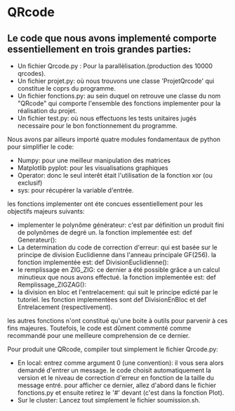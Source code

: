 # QRcode
## Le code que nous avons implementé comporte essentiellement en trois grandes parties:

- Un fichier Qrcode.py : Pour la parallèlisation.(production des 10000 qrcodes).
- Un fichier projet.py: où nous trouvons une classe 'ProjetQrcode' qui constitue le coprs du programme.
- Un fichier fonctions.py: au sein duquel on retrouve une classe du nom "QRcode"
  qui comporte l'ensemble des fonctions implementer pour la réalisation du projet.
- Un fichier test.py: où nous effectuons les tests unitaires jugés necessaire
  pour le bon fonctionnement du programme.


Nous avons par ailleurs importé  quatre modules fondamentaux de python pour simplifier le code:
- Numpy: pour une meilleur manipulation des matrices
- Matplotlib pyplot: pour les visualisations graphiques
- Operator: donc le seul interêt était l'utilisation de la fonction xor (ou exclusif)
- sys: pour récupérer la variable d'entrée.

les fonctions implementer ont éte concues essentiellement pour les objectifs majeurs suivants:
- implementer le polynôme générateur: c'est par définition un produit fini de polynômes
  de degré un. la fonction implementée est: def Generateur():
- La determination du code de correction d'erreur: qui est basée sur le principe de 
  division Euclidienne dans l'anneau principale GF(256).
  la fonction implementée est: def DivisionEuclidienne():
- le remplissage en ZIG_ZIG: ce dernier a été possible grâce a un calcul minutieux 
  que nous avons effectué. la fonction implementée est: def Remplissage_ZIGZAG():
- la division en bloc et l'entrelacement: qui suit le principe edicté par le tutoriel.
les fonction implementées sont  def DivisionEnBloc et def Entrelacement (respectivement).

les autres fonctions n'ont constitué qu'une boite à outils pour parvenir à ces fins majeures.
Toutefois, le code est dûment commenté comme recommandé pour une meilleure comprehension de 
ce dernier. 

Pour produit une QRcode, compiler tout simplement le fichier Qrcode.py:
- En local: entrez comme argument 0 (une convention): il vous sera alors demandé d'entrer un message.
  le code choisit automatiquement la version et le niveau de correction d'erreur en fonction de la taille du message entré.
  pour afficher ce dernier, allez d'abord dans le fichier fonctions.py et ensuite retirez le '#' devant 
 (c'est dans la fonction Plot).
- Sur le cluster: Lancez tout simplement le fichier soumission.sh.

  